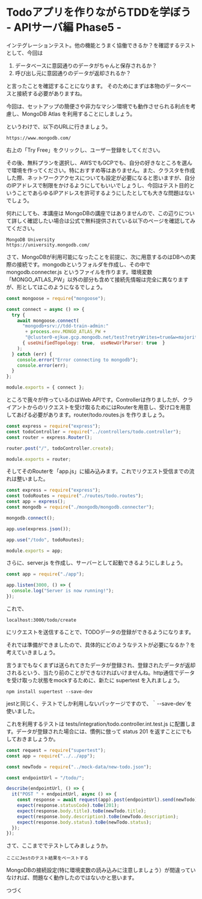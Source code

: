 # Todoアプリを作りながらTDDを学ぼう - APIサーバ編 Phase5 -

インテグレーションテスト。他の機能とうまく協働できるか？を確認するテストとして、今回は

1. データベースに意図通りのデータがちゃんと保存されるか？  
2. 呼び出し元に意図通りのデータが返却されるか？  

と言ったことを確認することになります。
そのためにまずは本物のデータベースと接続する必要がありますね。

今回は、セットアップの簡便さや非力なマシン環境でも動作させられる利点を考慮し、MongoDB Atlas を利用することにしましょう。

というわけで、以下のURLに行きましょう。

```
https://www.mongodb.com/
```

右上の「Try Free」をクリックし、ユーザー登録をしてください。

その後、無料プランを選択し、AWSでもGCPでも、自分の好きなところを選んで環境を作ってください。特におすすめ等はありません。また、クラスタを作成した際、ネットワークアクセスについても設定が必要になると思いますが、自分のIPアドレスで制限をかけるようにしてもいいでしょうし、今回はテスト目的ということであらゆるIPアドレスを許可するようにしたとしても大きな問題はないでしょう。

何れにしても、本講座は MongoDBの講座ではありませんので、この辺りについて詳しく確認したい場合は公式で無料提供されている以下のページを確認してみてください。

```
MongoDB University
https://university.mongodb.com/
```

さて、MongoDBが利用可能になったことを前提に、次に用意するのはDBへの実際の接続です。mongodbというフォルダを作成し、その中で mongodb.connecter.js というファイルを作ります。環境変数「MONGO_ATLAS_PW」以外の部分も含めて接続先情報は完全に異なりますが、形としてはこのようになるでしょう。

```javascript
const mongoose = require("mongoose");

const connect = async () => {
  try {
    await mongoose.connect(
      "mongodb+srv://tdd-train-admin:"
       + process.env.MONGO_ATLAS_PW + 
       "@cluster0-ejkue.gcp.mongodb.net/test?retryWrites=true&w=majority",
      { useUnifiedTopology: true,  useNewUrlParser: true  } 
    );
  } catch (err) {
    console.error("Error connecting to mongodb");
    console.error(err);
  }
};

module.exports = { connect };
```

ところで我々が作っているのはWeb APIです。Controllerは作りましたが、クライアントからのリクエストを受け取るためにはRouterを用意し、受け口を用意してあげる必要があります。router/todo.routes.js を作りましょう。

```javascript
const express = require("express");
const todoController = require("../controllers/todo.controller");
const router = express.Router();

router.post("/", todoController.create);

module.exports = router;
```

そしてそのRouterを「app.js」に組み込みます。これでリクエスト受信までの流れは整いました。

```javascript
const express = require("express");
const todoRoutes = require("./routes/todo.routes");
const app = express();
const mongodb = require("./mongodb/mongodb.connecter");

mongodb.connect();

app.use(express.json());

app.use("/todo", todoRoutes);

module.exports = app;
```

さらに、server.js を作成し、サーバーとして起動できるようにしましょう。

```javascript
const app = require("./app");

app.listen(3000, () => {
  console.log("Server is now running!");
});
```

これで、

```
localhost:3000/todo/create
```

にリクエストを送信することで、TODOデータの登録ができるようになります。

それでは準備ができましたので、具体的にどのようなテストが必要になるか？を考えていきましょう。

言うまでもなくまずは送られてきたデータが登録され、登録されたデータが返却されるという、当たり前のことができなければいけませんね。http通信でデータを受け取った状態をmockするために、新たに supertest を入れましょう。

```
npm install supertest --save-dev
```

jestと同じく、テストでしか利用しないパッケージですので、｀--save-dev`を使いました。

これを利用するテストは tests/integration/todo.controller.int.test.js に配置します。データが登録された場合には、慣例に倣って status 201 を返すことにでもしておきましょうか。

```javascript
const request = require("supertest");
const app = require("../../app");

const newTodo = require("../mock-data/new-todo.json");

const endpointUrl = "/todo/";

describe(endpointUrl, () => {
  it("POST " + endpointUrl, async () => {
    const response = await request(app).post(endpointUrl).send(newTodo);
    expect(response.statusCode).toBe(201);
    expect(response.body.title).toBe(newTodo.title);
    expect(response.body.description).toBe(newTodo.description);
    expect(response.body.status).toBe(newTodo.status);
  });
});
```

さて、ここまででテストしてみましょうか。

```
ここにJestのテスト結果をペーストする
```

MongoDBの接続設定(特に環境変数の読み込みに注意しましょう）が間違っていなければ、問題なく動作したのではないかと思います。


つづく
